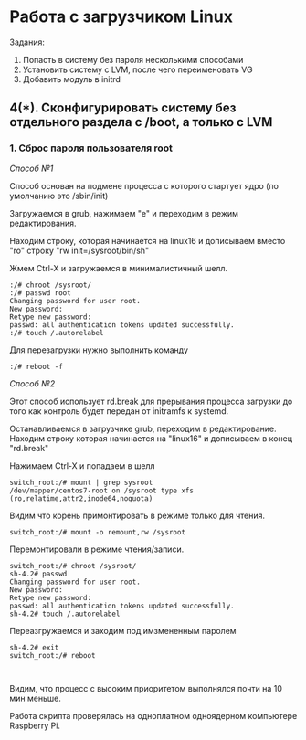 # Работа с загрузчиком Linux

Задания: 
1. Попасть в систему без пароля несколькими способами 
2. Установить систему с LVM, после чего переименовать VG 
3. Добавить модуль в initrd 

4(*). Сконфигурировать систему без отдельного раздела с /boot, а только с LVM 
---

### 1. Сброс пароля пользователя root

*Способ №1*

Cпособ основан на подмене процесса с которого стартует ядро (по умолчанию это /sbin/init) 

Загружаемся в grub, нажимаем "e" и переходим в режим редактирования.

<screenshot>

Находим строку, которая начинается на linux16 и дописываем вместо "ro" строку
"rw init=/sysroot/bin/sh"

<screenshot>


Жмем Ctrl-X и загружаемся в минималистичный шелл.

<screenshot>

```console
:/# chroot /sysroot/
:/# passwd root
Changing password for user root.
New password:
Retype new password:
passwd: all authentication tokens updated successfully.
:/# touch /.autorelabel
```

Для перезагрузки нужно выполнить команду
```console
:/# reboot -f
```

*Способ №2*

Этот способ использует rd.break для прерывания процесса загрузки до того как контроль будет передан от initramfs к systemd. 

Останавливаемся в загрузчике grub, переходим в редактирование.
Находим строку которая начинается на "linux16" и дописываем в конец "rd.break"
<screenshot>

Нажимаем Ctrl-X и попадаем в шелл
<screenshot>

```console 
switch_root:/# mount | grep sysroot
/dev/mapper/centos7-root on /sysroot type xfs (ro,relatime,attr2,inode64,noquota)
````

Видим что корень примонтировать в режиме только для чтения.

```console 
switch_root:/# mount -o remount,rw /sysroot
```

Перемонтировали в режиме чтения/записи. 

```console
switch_root:/# chroot /sysroot/
sh-4.2# passwd
Changing password for user root.
New password:
Retype new password:
passwd: all authentication tokens updated successfully.
sh-4.2# touch /.autorelabel
```

Переазгружаемся и заходим под имзмененным паролем 
```console
sh-4.2# exit
switch_root:/# reboot
```






```console


```
Видим, что процесс с высоким приоритетом выполнялся почти на 10 мин меньше. 


Работа скрипта проверялась на одноплатном одноядерном компьютере Raspberry Pi. 

```console


```
